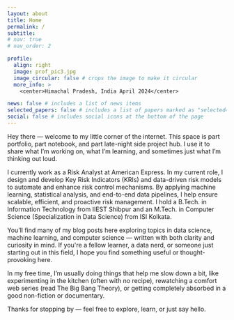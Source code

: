 ```yaml
---
layout: about
title: Home
permalink: /
subtitle: 
# nav: true
# nav_order: 2

profile:
  align: right
  image: prof_pic3.jpg
  image_circular: false # crops the image to make it circular
  more_info: >
    <center>Himachal Pradesh, India April 2024</center>

news: false # includes a list of news items
selected_papers: false # includes a list of papers marked as "selected={true}"
social: false # includes social icons at the bottom of the page
---
```




Hey there — welcome to my little corner of the internet. This space is part portfolio, part notebook, and part late-night side project hub. I use it to share what I’m working on, what I’m learning, and sometimes just what I’m thinking out loud.

I currently work as a Risk Analyst at American Express. In my current role, I design and develop Key Risk Indicators (KRIs) and data-driven risk models to automate and enhance risk control mechanisms. By applying machine learning, statistical analysis, and end-to-end data pipelines, I help ensure scalable, efficient, and proactive risk management. I hold a B.Tech. in Information Technology from IIEST Shibpur and an M.Tech. in Computer Science (Specialization in Data Science) from ISI Kolkata.

You’ll find many of my blog posts here exploring topics in data science, machine learning, and computer science — written with both clarity and curiosity in mind. If you're a fellow learner, a data nerd, or someone just starting out in this field, I hope you find something useful or thought-provoking here.

In my free time, I’m usually doing things that help me slow down a bit, like experimenting in the kitchen (often with no recipe), rewatching a comfort web series (read The Big Bang Theory), or getting completely absorbed in a good non-fiction or documentary.

Thanks for stopping by — feel free to explore, learn, or just say hello.